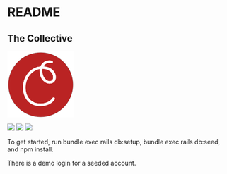 # README

## The Collective

<img src="app/assets/images/collective_Logo.png" align="middle" width="150px" height="150px"/>

<img src="https://img.shields.io/badge/Ruby%20Version-2.3.1-red.svg" />  <img src="https://img.shields.io/badge/NPM%20Version-3.10.10-blue.svg"/>  <img src="https://img.shields.io/badge/Rails%20Version-%205.1.5-green.svg" />

To get started, run bundle exec rails db:setup, bundle exec rails db:seed, and npm install.

There is a demo login for a seeded account.
